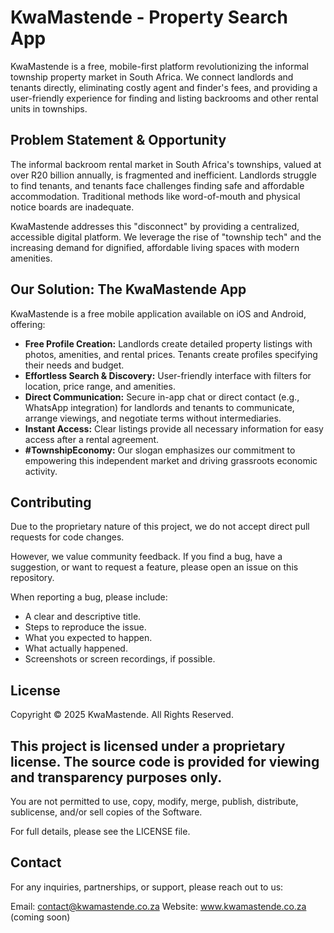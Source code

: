 # KwaMastende - Property Search App

KwaMastende is a free, mobile-first platform revolutionizing the informal township property market in South Africa.  We connect landlords and tenants directly, eliminating costly agent and finder's fees, and providing a user-friendly experience for finding and listing backrooms and other rental units in townships.

## Problem Statement & Opportunity

The informal backroom rental market in South Africa's townships, valued at over R20 billion annually, is fragmented and inefficient.  Landlords struggle to find tenants, and tenants face challenges finding safe and affordable accommodation.  Traditional methods like word-of-mouth and physical notice boards are inadequate.

KwaMastende addresses this "disconnect" by providing a centralized, accessible digital platform.  We leverage the rise of "township tech" and the increasing demand for dignified, affordable living spaces with modern amenities.

## Our Solution: The KwaMastende App

KwaMastende is a free mobile application available on iOS and Android, offering:

* **Free Profile Creation:** Landlords create detailed property listings with photos, amenities, and rental prices. Tenants create profiles specifying their needs and budget.
* **Effortless Search & Discovery:**  User-friendly interface with filters for location, price range, and amenities.
* **Direct Communication:** Secure in-app chat or direct contact (e.g., WhatsApp integration) for landlords and tenants to communicate, arrange viewings, and negotiate terms without intermediaries.
* **Instant Access:** Clear listings provide all necessary information for easy access after a rental agreement.
* **#TownshipEconomy:**  Our slogan emphasizes our commitment to empowering this independent market and driving grassroots economic activity.

## Contributing
Due to the proprietary nature of this project, we do not accept direct pull requests for code changes.

However, we value community feedback. If you find a bug, have a suggestion, or want to request a feature, please open an issue on this repository.

When reporting a bug, please include:

* A clear and descriptive title.
* Steps to reproduce the issue.
* What you expected to happen.
* What actually happened.
* Screenshots or screen recordings, if possible.

## License
Copyright © 2025 KwaMastende. All Rights Reserved.

## This project is licensed under a proprietary license. The source code is provided for viewing and transparency purposes only.

You are not permitted to use, copy, modify, merge, publish, distribute, sublicense, and/or sell copies of the Software.

For full details, please see the LICENSE file.

## Contact
For any inquiries, partnerships, or support, please reach out to us:

Email: contact@kwamastende.co.za
Website: www.kwamastende.co.za (coming soon)
